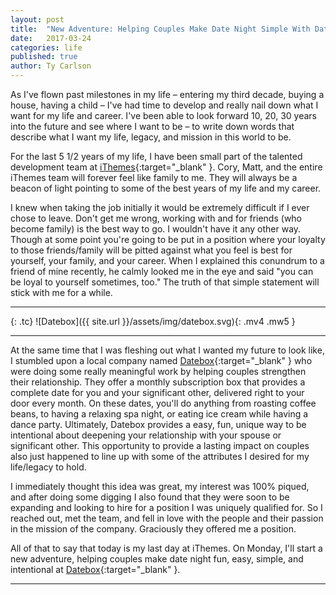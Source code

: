```yaml
---
layout: post
title:  "New Adventure: Helping Couples Make Date Night Simple With Datebox"
date:   2017-03-24
categories: life
published: true
author: Ty Carlson
---
```


As I've flown past milestones in my life – entering my third decade, buying a house, having a child –
I've had time to develop and really nail down what I want for my life and career. I've been able to
look forward 10, 20, 30 years into the future and see where I want to be – to write
down words that describe what I want my life, legacy, and mission in this world to be.

For the last 5 1/2 years of my life, I have been small part of the talented development team at
[iThemes](https://ithemes.com){:target="_blank" }. Cory, Matt, and the entire iThemes
team will forever feel like family to me. They will always be a beacon of light pointing to some of
the best years of my life and my career.

I knew when taking the job initially it would be extremely difficult if I ever chose to leave. Don't
get me wrong, working with and for friends (who become family) is the best way to go. I wouldn't
have it any other way. Though at some point you're going to be put in a position where your loyalty
to those friends/family will be pitted against what you feel is best for yourself, your family, and
your career. When I explained this conundrum to a friend of mine recently, he calmly looked me in
the eye and said "you can be loyal to yourself sometimes, too." The truth of that simple statement
will stick with me for a while.

---

{: .tc}
![Datebox]({{ site.url }}/assets/img/datebox.svg){: .mv4 .mw5 }

---

At the same time that I was fleshing out what I wanted my future to look like, I stumbled upon a
local company named [Datebox](https://www.getdatebox.com){:target="_blank" } who were doing some
really meaningful work by helping couples strengthen their relationship. They offer a monthly
subscription box that provides a complete date for you and your significant other, delivered right
to your door every month. On these dates, you'll do anything from roasting coffee beans, to having
a relaxing spa night, or eating ice cream while having a dance party. Ultimately, Datebox provides a
easy, fun, unique way to be intentional about deepening your relationship with your spouse or
significant other. This opportunity to provide a lasting impact on couples also just happened to
line up with some of the attributes I desired for my life/legacy to hold.

I immediately thought this idea was great, my interest was 100% piqued, and after doing some digging
I also found that they were soon to be expanding and looking to hire for a position I was uniquely
qualified for. So I reached out, met the team, and fell in love with the people and their passion
in the mission of the company. Graciously they offered me a position.

All of that to say that today is my last day at iThemes. On Monday, I'll start a new adventure,
helping couples make date night fun, easy, simple, and intentional at
[Datebox](https://www.getdatebox.com){:target="_blank" }.

---